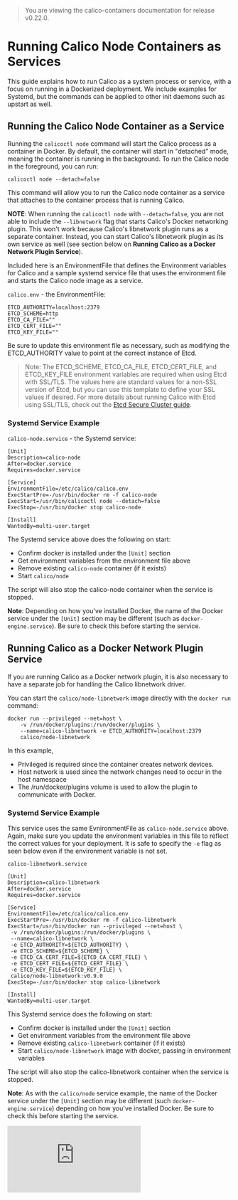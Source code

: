 > You are viewing the calico-containers documentation for release v0.22.0.

# Running Calico Node Containers as Services

This guide explains how to run Calico as a system process or service,
with a focus on running in a Dockerized deployment. We include
examples for Systemd, but the commands can be applied to other init
daemons such as upstart as well.

## Running the Calico Node Container as a Service
Running the `calicoctl node` command will start the Calico process as a
container in Docker.  By default, the container will start in "detached" mode,
meaning the container is running in the background.  To run the Calico node
in the foreground, you can run:
```
calicoctl node --detach=false
```

This command will allow you to run the Calico node container as a service that
attaches to the container process that is running Calico.

**NOTE**: When running the `calicoctl node` with `--detach=false`, you are not able to
include the `--libnetwork` flag that starts Calico's Docker networking plugin.
This won't work because Calico's libnetwork plugin runs as a separate
container.  Instead, you can start Calico's libnetwork plugin as its own
service as well (see section below on **Running Calico as a Docker Network
Plugin Service**).

Included here is an EnvironmentFile that defines the Environment variables for
Calico and a sample systemd service file that uses the environment file and
starts the Calico node image as a service.

`calico.env` - the EnvironmentFile:
```
ETCD_AUTHORITY=localhost:2379
ETCD_SCHEME=http
ETCD_CA_FILE=""
ETCD_CERT_FILE=""
ETCD_KEY_FILE=""
```

Be sure to update this environment file as necessary, such as modifying the
ETCD_AUTHORITY value to point at the correct instance of Etcd.

> Note: The ETCD_SCHEME, ETCD_CA_FILE, ETCD_CERT_FILE, and ETCD_KEY_FILE
> environment variables are required when using Etcd with SSL/TLS.  The values
> here are standard values for a non-SSL version of Etcd, but you can use this
> template to define your SSL values if desired.  For more details about running
> Calico with Etcd using SSL/TLS, check out the
> [Etcd Secure Cluster guide](EtcdSecureCluster.md).

### Systemd Service Example

`calico-node.service` - the Systemd service:

```
[Unit]
Description=calico-node
After=docker.service
Requires=docker.service

[Service]
EnvironmentFile=/etc/calico/calico.env
ExecStartPre=-/usr/bin/docker rm -f calico-node
ExecStart=/usr/bin/calicoctl node --detach=false
ExecStop=-/usr/bin/docker stop calico-node

[Install]
WantedBy=multi-user.target
```

The Systemd service above does the following on start:
  - Confirm docker is installed under the `[Unit]` section
  - Get environment variables from the environment file above
  - Remove existing `calico-node` container (if it exists)
  - Start `calico/node`

The script will also stop the calico-node container when the service is stopped.

**Note**: Depending on how you've installed Docker, the name of the Docker service
under the `[Unit]` section may be different (such as `docker-engine.service`).
Be sure to check this before starting the service.

## Running Calico as a Docker Network Plugin Service
If you are running Calico as a Docker network plugin, it is also necessary to
have a separate job for handling the Calico libnetwork driver.

You can start the `calico/node-libnetwork` image directly with the `docker run`
command:

```
docker run --privileged --net=host \
    -v /run/docker/plugins:/run/docker/plugins \
    --name=calico-libnetwork -e ETCD_AUTHORITY=localhost:2379
    calico/node-libnetwork
```

In this example,

 - Privileged is required since the container creates network devices.
 - Host network is used since the network changes need to occur in the host namespace
 - The /run/docker/plugins volume is used to allow the plugin to communicate with Docker.

### Systemd Service Example

This service uses the same EvnironmentFile as `calico-node.service` above. Again,
make sure you update the environment variables in this file to reflect the
correct values for your deployment.  It is safe to specify the `-e` flag as seen
below even if the environment variable is not set.

`calico-libnetwork.service`

```
[Unit]
Description=calico-libnetwork
After=docker.service
Requires=docker.service

[Service]
EnvironmentFile=/etc/calico/calico.env
ExecStartPre=-/usr/bin/docker rm -f calico-libnetwork
ExecStart=/usr/bin/docker run --privileged --net=host \
 -v /run/docker/plugins:/run/docker/plugins \
 --name=calico-libnetwork \
 -e ETCD_AUTHORITY=${ETCD_AUTHORITY} \
 -e ETCD_SCHEME=${ETCD_SCHEME} \
 -e ETCD_CA_CERT_FILE=${ETCD_CA_CERT_FILE} \
 -e ETCD_CERT_FILE=${ETCD_CERT_FILE} \
 -e ETCD_KEY_FILE=${ETCD_KEY_FILE} \
 calico/node-libnetwork:v0.9.0
ExecStop=-/usr/bin/docker stop calico-libnetwork

[Install]
WantedBy=multi-user.target
```

This Systemd service does the following on start:
  - Confirm docker is installed under the `[Unit]` section
  - Get environment variables from the environment file above
  - Remove existing `calico-libnetwork` container (if it exists)
  - Start `calico/node-libnetwork` image with docker, passing in environment variables

The script will also stop the calico-libnetwork container when the service is stopped.

**Note**: As with the `calico/node` service example, the name of the Docker service under
the `[Unit]` section may be different (such `docker-engine.service`) depending
on how you've installed Docker.
Be sure to check this before starting the service.

[![Analytics](https://calico-ga-beacon.appspot.com/UA-52125893-3/calico-containers/docs/CalicoAsService.md?pixel)](https://github.com/igrigorik/ga-beacon)
